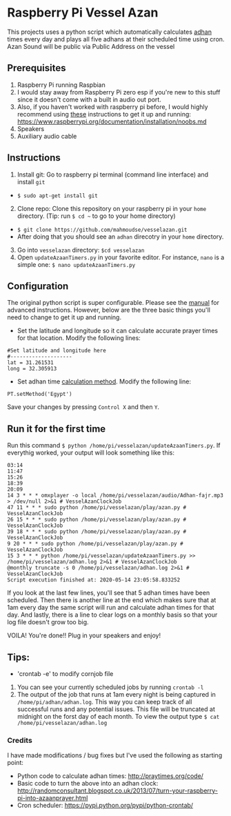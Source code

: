 # Raspberry Pi Vessel Azan 
This projects uses a python script which automatically calculates [adhan](https://en.wikipedia.org/wiki/Adhan) times every day and plays all five adhans at their scheduled time using cron. 
Azan Sound will be public via Public Address on the vessel 

## Prerequisites
1. Raspberry Pi running Raspbian
  1. I would stay away from Raspberry Pi zero esp if you're new to this stuff since it doesn't come with a built in audio out port.
  2. Also, if you haven't worked with raspberry pi before, I would highly recommend using [these](https://www.raspberrypi.org/documentation/installation/noobs.md) instructions to get it up and running: https://www.raspberrypi.org/documentation/installation/noobs.md
2. Speakers
3. Auxiliary audio cable

## Instructions
1. Install git: Go to raspberry pi terminal (command line interface) and install `git`
  * `$ sudo apt-get install git`
2. Clone repo: Clone this repository on your raspberry pi in your `home` directory. (Tip: run `$ cd ~` to go to your home directory)
  * `$ git clone https://github.com/mahmoudse/vesselazan.git`
  * After doing that you should see an `adhan` direcotry in your `home` directory. 
3. Go into `vesselazan` directory: `$cd vesselazan`
4. Open `updateAzaanTimers.py` in your favorite editor. For instance, `nano` is a simple one: `$ nano updateAzaanTimers.py`

## Configuration
The original python script is super configurable. Please see the [manual](http://praytimes.org/manual) for advanced instructions. However, below are the three basic things you'll need to change to get it up and running.

* Set the latitude and longitude so it can calculate accurate prayer times for that location. Modify the following lines:
```
#Set latitude and longitude here
#--------------------
lat = 31.261531
long = 32.305913
```
* Set adhan time [calculation method](http://praytimes.org/manual#Set_Calculation_Method). Modify the following line:
```
PT.setMethod('Egypt')
```
Save your changes by pressing `Control X` and then `Y`.

## Run it for the first time
Run this command `$ python /home/pi/vesselazan/updateAzaanTimers.py`. If everythig worked, your output will look something like this:
```
03:14
11:47
15:26
18:39
20:09
14 3 * * * omxplayer -o local /home/pi/vesselazan/audio/Adhan-fajr.mp3 > /dev/null 2>&1 # VesselAzanClockJob
47 11 * * * sudo python /home/pi/vesselazan/play/azan.py # VesselAzanClockJob
26 15 * * * sudo python /home/pi/vesselazan/play/azan.py # VesselAzanClockJob
39 18 * * * sudo python /home/pi/vesselazan/play/azan.py # VesselAzanClockJob
9 20 * * * sudo python /home/pi/vesselazan/play/azan.py # VesselAzanClockJob
15 3 * * * python /home/pi/vesselazan/updateAzaanTimers.py >> /home/pi/vesselazan/adhan.log 2>&1 # VesselAzanClockJob
@monthly truncate -s 0 /home/pi/vesselazan/adhan.log 2>&1 # VesselAzanClockJob
Script execution finished at: 2020-05-14 23:05:58.833252
```

If you look at the last few lines, you'll see that 5 adhan times have been scheduled. Then there is another line at the end which makes sure that at 1am every day the same script will run and calculate adhan times for that day. And lastly, there is a line to clear logs on a monthly basis so that your log file doesn't grow too big.

VOILA! You're done!! Plug in your speakers and enjoy!

## Tips:
* 'crontab -e' to modify cornjob file
1. You can see your currently scheduled jobs by running `crontab -l`
2. The output of the job that runs at 1am every night is being captured in `/home/pi/adhan/adhan.log`. This way you can keep track of all successful runs and any potential issues. This file will be truncated at midnight on the forst day of each month. To view the output type `$ cat /home/pi/vesselazan/adhan.log`

### Credits
I have made modifications / bug fixes but I've used the following as starting point:
* Python code to calculate adhan times: http://praytimes.org/code/ 
* Basic code to turn the above into an adhan clock: http://randomconsultant.blogspot.co.uk/2013/07/turn-your-raspberry-pi-into-azaanprayer.html
* Cron scheduler: https://pypi.python.org/pypi/python-crontab/ 

